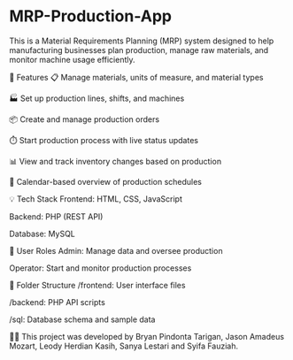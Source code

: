 # MRP-Production-App
This is a Material Requirements Planning (MRP) system designed to help manufacturing businesses plan production, manage raw materials, and monitor machine usage efficiently.

🔧 Features
📋 Manage materials, units of measure, and material types

🏭 Set up production lines, shifts, and machines

📦 Create and manage production orders

⏱️ Start production process with live status updates

📊 View and track inventory changes based on production

📅 Calendar-based overview of production schedules

💡 Tech Stack
Frontend: HTML, CSS, JavaScript

Backend: PHP (REST API)

Database: MySQL

👥 User Roles
Admin: Manage data and oversee production

Operator: Start and monitor production processes

📁 Folder Structure
/frontend: User interface files

/backend: PHP API scripts

/sql: Database schema and sample data

🧑‍💻 This project was developed by Bryan Pindonta Tarigan, Jason Amadeus Mozart, Leody Herdian Kasih, Sanya Lestari and Syifa Fauziah.
